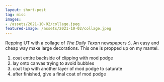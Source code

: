 ```yaml
---
layout: short-post
tag: misc
images:
- /assets/2021-10-02/collage.jpeg
featured-image: /assets/2021-10-02/collage.jpeg
---
```

Repping UT with a collage of *The Daily Texan* newspapers <!--more-->:). An easy and cheap
way make large decorations. This one is propped up on my mantel.

1. coat entire backside of clipping with mod podge
1. lay onto canvas trying to avoid bubbles
1. coat top with another layer of mod podge to saturate
1. after finished, give a final coat of mod podge